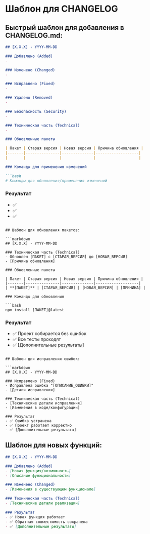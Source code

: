 # Шаблон для CHANGELOG

## Быстрый шаблон для добавления в CHANGELOG.md:

```markdown
## [X.X.X] - YYYY-MM-DD

### Добавлено (Added)
- 

### Изменено (Changed)
- 

### Исправлено (Fixed)
- 

### Удалено (Removed)
- 

### Безопасность (Security)
- 

### Техническая часть (Technical)
- 

### Обновленные пакеты

| Пакет | Старая версия | Новая версия | Причина обновления |
|-------|---------------|--------------|-------------------|
|       |               |              |                   |

### Команды для применения изменений

```bash
# Команды для обновления/применения изменений
```

### Результат
- ✅ 
- ✅ 
- ✅ 
```

## Шаблон для обновления пакетов:

```markdown
## [X.X.X] - YYYY-MM-DD

### Техническая часть (Technical)
- Обновлен [ПАКЕТ] с [СТАРАЯ_ВЕРСИЯ] до [НОВАЯ_ВЕРСИЯ]
- [Причина обновления]

### Обновленные пакеты

| Пакет | Старая версия | Новая версия | Причина обновления |
|-------|---------------|--------------|-------------------|
| **[ПАКЕТ]** | [СТАРАЯ_ВЕРСИЯ] | [НОВАЯ_ВЕРСИЯ] | [ПРИЧИНА] |

### Команды для обновления

```bash
npm install [ПАКЕТ]@latest
```

### Результат
- ✅ Проект собирается без ошибок
- ✅ Все тесты проходят
- ✅ [Дополнительные результаты]
```

## Шаблон для исправления ошибок:

```markdown
## [X.X.X] - YYYY-MM-DD

### Исправлено (Fixed)
- Исправлена ошибка "[ОПИСАНИЕ_ОШИБКИ]"
- [Детали исправления]

### Техническая часть (Technical)
- [Технические детали исправления]
- [Изменения в коде/конфигурации]

### Результат
- ✅ Ошибка устранена
- ✅ Проект работает корректно
- ✅ [Дополнительные результаты]
```

## Шаблон для новых функций:

```markdown
## [X.X.X] - YYYY-MM-DD

### Добавлено (Added)
- [Новая функция/возможность]
- [Описание функциональности]

### Изменено (Changed)
- [Изменения в существующем функционале]

### Техническая часть (Technical)
- [Технические детали реализации]

### Результат
- ✅ Новая функция работает
- ✅ Обратная совместимость сохранена
- ✅ [Дополнительные результаты]
```

